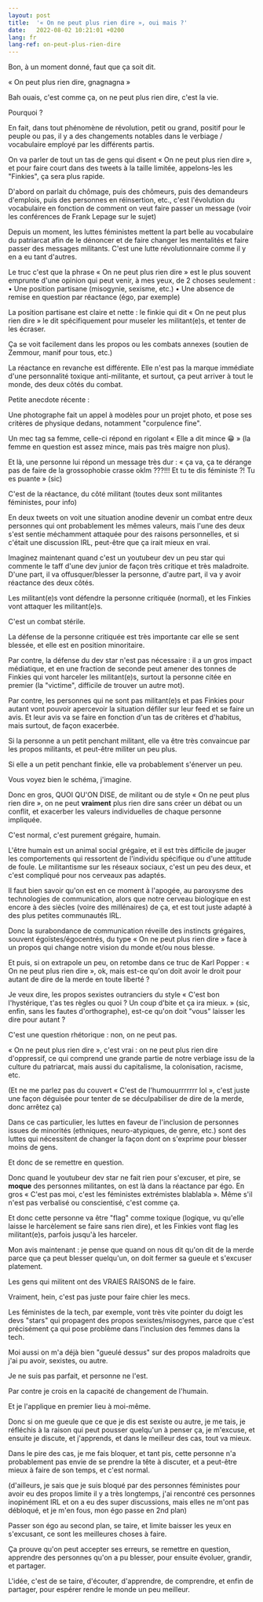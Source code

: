 ```yaml
---
layout: post
title:  '« On ne peut plus rien dire », oui mais ?'
date:   2022-08-02 10:21:01 +0200
lang: fr
lang-ref: on-peut-plus-rien-dire
---
```


Bon, à un moment donné, faut que ça soit dit.

« On peut plus rien dire, gnagnagna »

Bah ouais, c'est comme ça, on ne peut plus rien dire, c'est la vie.

Pourquoi ?

En fait, dans tout phénomène de révolution, petit ou grand, positif pour le peuple ou pas, il y a des changements notables dans le verbiage / vocabulaire employé par les différents partis.

On va parler de tout un tas de gens qui disent « On ne peut plus rien dire », et pour faire court dans des tweets à la taille limitée, appelons-les les "Finkies", ça sera plus rapide.

D'abord on parlait du chômage, puis des chômeurs, puis des demandeurs d'emplois, puis des personnes en réinsertion, etc., c'est l'évolution du vocabulaire en fonction de comment on veut faire passer un message (voir les conférences de Frank Lepage sur le sujet)

Depuis un moment, les luttes féministes mettent la part belle au vocabulaire du patriarcat afin de le dénoncer et de faire changer les mentalités et faire passer des messages militants. C'est une lutte révolutionnaire comme il y en a eu tant d'autres.

Le truc c'est que la phrase « On ne peut plus rien dire » est le plus souvent emprunte d'une opinion qui peut venir, à mes yeux, de 2 choses seulement :
• Une position partisane (misogynie, sexisme, etc.)
• Une absence de remise en question par réactance (égo, par exemple)

La position partisane est claire et nette : le finkie qui dit « On ne peut plus rien dire » le dit spécifiquement pour museler les militant(e)s, et tenter de les écraser.

Ça se voit facilement dans les propos ou les combats annexes (soutien de Zemmour, manif pour tous, etc.)

La réactance en revanche est différente. Elle n'est pas la marque immédiate d'une personnalité toxique anti-militante, et surtout, ça peut arriver à tout le monde, des deux côtés du combat.

Petite anecdote récente :

Une photographe fait un appel à modèles pour un projet photo, et pose ses critères de physique dedans, notamment "corpulence fine".

Un mec tag sa femme, celle-ci répond en rigolant « Elle a dit mince 😁 » (la femme en question est assez mince, mais pas très maigre non plus).

Et là, une personne lui répond un message très dur :
« ça va, ça te dérange pas de faire de la grossophobie crasse oklm ???!!! Et tu te dis féministe ?! Tu es puante »
(sic)

C'est de la réactance, du côté militant (toutes deux sont militantes féministes, pour info)

En deux tweets on voit une situation anodine devenir un combat entre deux personnes qui ont probablement les mêmes valeurs, mais l'une des deux s'est sentie méchamment attaquée pour des raisons personnelles, et si c'était une discussion IRL, peut-être que ça irait mieux en vrai.

Imaginez maintenant quand c'est un youtubeur dev un peu star qui commente le taff d'une dev junior de façon très critique et très maladroite.
D'une part, il va offusquer/blesser la personne, d'autre part, il va y avoir réactance des deux côtés.

Les militant(e)s vont défendre la personne critiquée (normal), et les Finkies vont attaquer les militant(e)s.

C'est un combat stérile.

La défense de la personne critiquée est très importante car elle se sent blessée, et elle est en position minoritaire.

Par contre, la défense du dev star n'est pas nécessaire : il a un gros impact médiatique, et en une fraction de seconde peut amener des tonnes de Finkies qui vont harceler les militant(e)s, surtout la personne citée en premier (la "victime", difficile de trouver un autre mot).

Par contre, les personnes qui ne sont pas militant(e)s et pas Finkies pour autant vont pouvoir apercevoir la situation défiler sur leur feed et se faire un avis. Et leur avis va se faire en fonction d'un tas de critères et d'habitus, mais surtout, de façon exacerbée.

Si la personne a un petit penchant militant, elle va être très convaincue par les propos militants, et peut-être militer un peu plus.

Si elle a un petit penchant finkie, elle va probablement s'énerver un peu.

Vous voyez bien le schéma, j'imagine.

Donc en gros, QUOI QU'ON DISE, de militant ou de style « On ne peut plus rien dire », on ne peut **vraiment** plus rien dire sans créer un débat ou un conflit, et exacerber les valeurs individuelles de chaque personne impliquée.

C'est normal, c'est purement grégaire, humain.

L'être humain est un animal social grégaire, et il est très difficile de jauger les comportements qui ressortent de l'individu spécifique ou d'une attitude de foule. Le militantisme sur les réseaux sociaux, c'est un peu des deux, et c'est compliqué pour nos cerveaux pas adaptés.

Il faut bien savoir qu'on est en ce moment à l'apogée, au paroxysme des technologies de communication, alors que notre cerveau biologique en est encore à des siècles (voire des millénaires) de ça, et est tout juste adapté à des plus petites communautés IRL.

Donc la surabondance de communication réveille des instincts grégaires, souvent égoïstes/égocentrés, du type « On ne peut plus rien dire » face à un propos qui change notre vision du monde et/ou nous blesse.

Et puis, si on extrapole un peu, on retombe dans ce truc de Karl Popper : « On ne peut plus rien dire », ok, mais est-ce qu'on doit avoir le droit pour autant de dire de la merde en toute liberté ?

Je veux dire, les propos sexistes outranciers du style « C'est bon l'hystérique, t'as tes règles ou quoi ? Un coup d'bite et ça ira mieux. » (sic, enfin, sans les fautes d'orthographe), est-ce qu'on doit "vous" laisser les dire pour autant ?

C'est une question rhétorique : non, on ne peut pas.

« On ne peut plus rien dire », c'est vrai : on ne peut plus rien dire d'oppressif, ce qui comprend une grande partie de notre verbiage issu de la culture du patriarcat, mais aussi du capitalisme, la colonisation, racisme, etc.

(Et ne me parlez pas du couvert « C'est de l'humouurrrrrrr lol », c'est juste une façon déguisée pour tenter de se déculpabiliser de dire de la merde, donc arrêtez ça)

Dans ce cas particulier, les luttes en faveur de l'inclusion de personnes issues de minorités (ethniques, neuro-atypiques, de genre, etc.) sont des luttes qui nécessitent de changer la façon dont on s'exprime pour blesser moins de gens.

Et donc de se remettre en question.

Donc quand le youtubeur dev star ne fait rien pour s'excuser, et pire, se **moque** des personnes militantes, on est là dans la réactance par égo. En gros « C'est pas moi, c'est les féministes extrémistes blablabla ». Même s'il n'est pas verbalisé ou conscientisé, c'est comme ça.

Et donc cette personne va être "flag" comme toxique (logique, vu qu'elle laisse le harcèlement se faire sans rien dire), et les Finkies vont flag les militant(e)s, parfois jusqu'à les harceler.

Mon avis maintenant : je pense que quand on nous dit qu'on dit de la merde parce que ça peut blesser quelqu'un, on doit fermer sa gueule et s'excuser platement.

Les gens qui militent ont des VRAIES RAISONS de le faire.

Vraiment, hein, c'est pas juste pour faire chier les mecs.

Les féministes de la tech, par exemple, vont très vite pointer du doigt les devs "stars" qui propagent des propos sexistes/misogynes, parce que c'est précisément ça qui pose problème dans l'inclusion des femmes dans la tech.

Moi aussi on m'a déjà bien "gueulé dessus" sur des propos maladroits que j'ai pu avoir, sexistes, ou autre.

Je ne suis pas parfait, et personne ne l'est.

Par contre je crois en la capacité de changement de l'humain.

Et je l'applique en premier lieu à moi-même.

Donc si on me gueule que ce que je dis est sexiste ou autre, je me tais, je réfléchis à la raison qui peut pousser quelqu'un à penser ça, je m'excuse, et ensuite je discute, et j'apprends, et dans le meilleur des cas, tout va mieux.

Dans le pire des cas, je me fais bloquer, et tant pis, cette personne n'a probablement pas envie de se prendre la tête à discuter, et a peut-être mieux à faire de son temps, et c'est normal.

(d'ailleurs, je sais que je suis bloqué par des personnes féministes pour avoir eu des propos limite il y a très longtemps, j'ai rencontré ces personnes inopinément IRL et on a eu des super discussions, mais elles ne m'ont pas débloqué, et je m'en fous, mon égo passe en 2nd plan)

Passer son égo au second plan, se taire, et limite baisser les yeux en s'excusant, ce sont les meilleures choses à faire.

Ça prouve qu'on peut accepter ses erreurs, se remettre en question, apprendre des personnes qu'on a pu blesser, pour ensuite évoluer, grandir, et partager.

L'idée, c'est de se taire, d'écouter, d'apprendre, de comprendre, et enfin de partager, pour espérer rendre le monde un peu meilleur.
